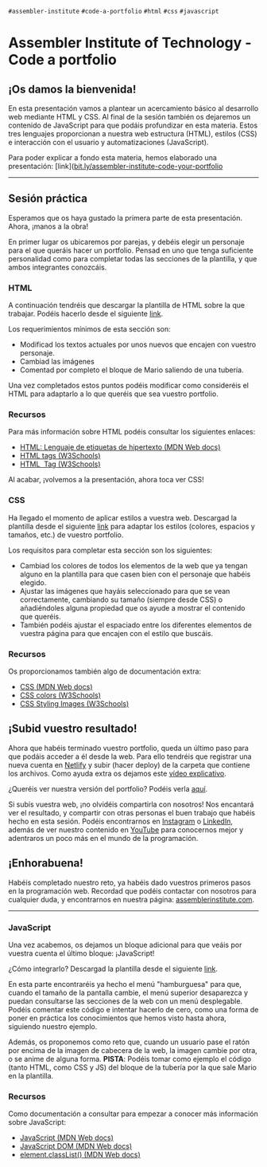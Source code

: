 `#assembler-institute` `#code-a-portfolio` `#html` `#css` `#javascript`

# Assembler Institute of Technology - Code a portfolio

## ¡Os damos la bienvenida!

En esta presentación vamos a plantear un acercamiento básico al desarrollo web mediante HTML y CSS. Al final de la sesión también os dejaremos un contenido de JavaScript para que podáis profundizar en esta materia. Estos tres lenguajes proporcionan a nuestra web estructura (HTML), estilos (CSS) e interacción con el usuario y automatizaciones (JavaScript).

Para poder explicar a fondo esta materia, hemos elaborado una presentación: [link]([bit.ly/assembler-institute-code-your-portfolio](https://docs.google.com/presentation/d/1gdPKCbsBYzG2BgYqKqivz04b7GFPKSsIWOEdRpc61wk/edit?usp=sharing)

<hr>

## Sesión práctica

Esperamos que os haya gustado la primera parte de esta presentación. Ahora, ¡manos a la obra!

En primer lugar os ubicaremos por parejas, y debéis elegir un personaje para el que queráis hacer un portfolio. Pensad en uno que tenga suficiente personalidad como para completar todas las secciones de la plantilla, y que ambos integrantes conozcáis.

### **HTML**

A continuación tendréis que descargar la plantilla de HTML sobre la que trabajar. Podéis hacerlo desde el siguiente [link](https://github.dev/assembler-institute/code-your-portfolio/blob/01-html-template/index.html). 

Los requerimientos mínimos de esta sección son:
- Modificad los textos actuales por unos nuevos que encajen con vuestro personaje.
- Cambiad las imágenes 
- Comentad por completo el bloque de Mario saliendo de una tubería.

Una vez completados estos puntos podéis modificar como consideréis el HTML para adaptarlo a lo que queréis que sea vuestro portfolio.

### Recursos

Para más información sobre HTML podéis consultar los siguientes enlaces:

- [HTML: Lenguaje de etiquetas de hipertexto (MDN Web docs)](https://developer.mozilla.org/es/docs/Web/HTML)
- [HTML tags (W3Schools)](https://www.w3schools.com/TAgs/default.asp)
- [HTML <img> Tag (W3Schools)](https://www.w3schools.com/tags/tag_img.asp)

Al acabar, ¡volvemos a la presentación, ahora toca ver CSS!

### **CSS**

Ha llegado el momento de aplicar estilos a vuestra web. Descargad la plantilla desde el siguiente [link](https://github.dev/assembler-institute/code-your-portfolio/blob/02-css-template/style.css) para adaptar los estilos (colores, espacios y tamaños, etc.) de vuestro portfolio.

Los requisitos para completar esta sección son los siguientes:
- Cambiad los colores de todos los elementos de la web que ya tengan alguno en la plantilla para que casen bien con el personaje que habéis elegido.
- Ajustar las imágenes que hayáis seleccionado para que se vean correctamente, cambiando su tamaño (siempre desde CSS) o añadiéndoles alguna propiedad que os ayude a mostrar el contenido que queréis.
- También podéis ajustar el espaciado entre los diferentes elementos de vuestra página para que encajen con el estilo que buscáis.

### Recursos

Os proporcionamos también algo de documentación extra:

- [CSS (MDN Web docs)](https://developer.mozilla.org/es/docs/Web/CSS)
- [CSS colors (W3Schools)](https://www.w3schools.com/css/css_colors.asp)
- [CSS Styling Images (W3Schools)](https://www.w3schools.com/css/css3_images.asp)

## ¡Subid vuestro resultado!

Ahora que habéis terminado vuestro portfolio, queda un último paso para que podáis acceder a él desde la web. Para ello tendréis que registrar una nueva cuenta en [Netlify](https://www.netlify.com/) y subir (hacer deploy) de la carpeta que contiene los archivos. Como ayuda extra os dejamos este [vídeo explicativo](https://www.youtube.com/watch?v=q9AlnqGv8jI).

¿Queréis ver nuestra versión del portfolio? Podéis verla [aquí](https://assembler-code-portfolio.netlify.app/).

Si subís vuestra web, ¡no olvidéis compartirla con nosotros! Nos encantará ver el resultado, y compartir con otras personas el buen trabajo que habéis hecho en esta sesión. Podéis encontrarnos en [Instagram](https://www.instagram.com/assemblerinstitute/) o [LinkedIn](https://www.linkedin.com/school/assembler-institute-technology), además de ver nuestro contenido en [YouTube](https://www.youtube.com/channel/UCF7Z58Wc9HwLzypyC8ykLYA) para conocernos mejor y adentraros un poco más en el mundo de la programación.

## ¡Enhorabuena!

Habéis completado nuestro reto, ya habéis dado vuestros primeros pasos en la programación web. Recordad que podéis contactar con nosotros para cualquier duda, y encontrarnos en nuestra página: [assemblerinstitute.com](https://assemblerinstitute.com/).

<hr>

### **JavaScript**

Una vez acabemos, os dejamos un bloque adicional para que veáis por vuestra cuenta el último bloque: ¡JavaScript!

¿Cómo integrarlo? Descargad la plantilla desde el siguiente [link](https://github.dev/assembler-institute/code-your-portfolio/blob/03-js-template/script.js).

En esta parte encontraréis ya hecho el menú "hamburguesa" para que, cuando el tamaño de la pantalla cambie, el menú superior desaparezca y puedan consultarse las secciones de la web con un menú desplegable. Podéis comentar este código e intentar hacerlo de cero, como una forma de poner en práctica los conocimientos que hemos visto hasta ahora, siguiendo nuestro ejemplo.

Además, os proponemos como reto que, cuando un usuario pase el ratón por encima de la imagen de cabecera de la web, la imagen cambie por otra, o se anime de alguna forma. **PISTA**: Podéis tomar como ejemplo el código (tanto HTML, como CSS y JS) del bloque de la tubería por la que sale Mario en la plantilla.

### Recursos

Como documentación a consultar para empezar a conocer más información sobre JavaScript:

- [JavaScript (MDN Web docs)](https://developer.mozilla.org/es/docs/Web/JavaScript)
- [JavaScript DOM (MDN Web docs)](https://developer.mozilla.org/es/docs/Glossary/DOM)
- [element.classList() (MDN Web docs)](https://developer.mozilla.org/es/docs/Web/API/Element/classList)
